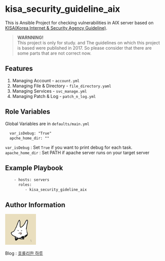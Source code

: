 kisa_security_guideline_aix
=========

This is Ansible Project for checking vulnerabilities in AIX server based on [KISA(Korea Internet & Security Agency Guideline)](https://www.kisa.or.kr/public/laws/laws3_View.jsp?cPage=6&mode=view&p_No=259&b_No=259&d_No=106&ST=T&SV=).  

>**WARNNING!**   
>This project is only for study. and The guidelines on which this project is based were published in 2017. So please consider that there are some parts that are not correct now.

Features
-----------
1. Managing Account - `account.yml`
2. Managing File & Directory - `file_directory.yaml`
3. Managing Services - `svc_manage.yml`
4. Managing Patch & Log - `patch_n_log.yml`  

Role Variables
--------------

Global Variables are in `defaults/main.yml`  

~~~
  var_isDebug: "True"
  apche_home_dir: ""
~~~
`var_isDebug` : Set `True` if you want to print debug for each task.  
`apache_home_dir` : Set PATH if apache server runs on your target server   


Example Playbook
----------------

~~~
    - hosts: servers
      roles:
         - kisa_security_gideline_aix
~~~


Author Information
------------------
<img width="100" height="100" src="https://raw.githubusercontent.com/GRuuuuu/sawtooth-starter/master/sawtooth/%2303%20transaction%20processor%20tutorial/img/p.png"/>   

Blog : [호롤리한 하루](https://gruuuuu.github.io/)
